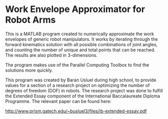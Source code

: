 # Work Envelope Approximator for Robot Arms
This is a MATLAB program created to numerically approximate the work envelopes of generic robot manipulators. It works by iterating through the forward kinematics solution with all possible combinations of joint angles, and counting the number of unique and total points that can be reached. The results are also plotted in 3-dimensions.

The program makes use of the Parallel Computing Toolbox to find the solutions more quickly.

This program was created by Baran Usluel during high school, to provide values for a section of a research project on optimizing the number of degrees of freedom (DOF) in robots. The research project was done to fulfill the Extended Essay component of the International Baccalaureate Diploma Programme. The relevant paper can be found here:

http://www.prism.gatech.edu/~busluel3/files/ib-extended-essay.pdf